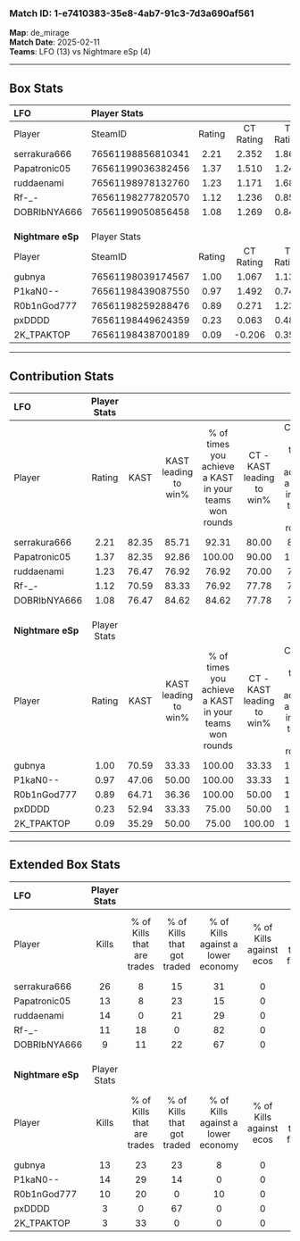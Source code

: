 ### Match ID: 1-e7410383-35e8-4ab7-91c3-7d3a690af561  
**Map**: de_mirage  
**Match Date**: 2025-02-11  
**Teams**: LFO (13) vs Nightmare eSp (4)  

---  

## Box Stats  

| **LFO**           | Player Stats      |        |           |          |       |       |       |         |        |      |     |
| :- | :- | :-: | :-: | :-: | :-: | :-: | :-: | :-: | :-: | :-: | :-: |
| Player            | SteamID           | Rating | CT Rating | T Rating | KAST  |  ADR  | Kills | Assists | Deaths | K/D  | HS% |
| serrakura666      | 76561198856810341 |  2.21  |   2.352   |  1.863   | 82.35 | 144.6 |  26   |    2    |   8    | 3.25 | 30  |
| Papatronic05      | 76561199036382456 |  1.37  |   1.510   |  1.248   | 82.35 | 68.4  |  13   |    2    |   6    | 2.17 | 84  |
| ruddaenami        | 76561198978132760 |  1.23  |   1.171   |  1.680   | 76.47 | 89.0  |  14   |    3    |   13   | 1.08 | 78  |
| Rf-_-             | 76561198277820570 |  1.12  |   1.236   |  0.855   | 70.59 | 66.7  |  11   |    4    |   8    | 1.38 | 45  |
| DOBRIbNYA666      | 76561199050856458 |  1.08  |   1.269   |  0.848   | 76.47 | 70.8  |   9   |    5    |   8    | 1.13 | 77  |
|                   |                   |        |           |          |       |       |       |         |        |      |     |
|                   |                   |        |           |          |       |       |       |         |        |      |     |
|                   |                   |        |           |          |       |       |       |         |        |      |     |
| **Nightmare eSp** | Player Stats      |        |           |          |       |       |       |         |        |      |     |
| Player            | SteamID           | Rating | CT Rating | T Rating | KAST  |  ADR  | Kills | Assists | Deaths | K/D  | HS% |
| gubnya            | 76561198039174567 |  1.00  |   1.067   |  1.131   | 70.59 | 72.8  |  13   |    0    |   15   | 0.87 | 84  |
| P1kaN0--          | 76561198439087550 |  0.97  |   1.492   |  0.747   | 47.06 | 88.0  |  14   |    1    |   14   | 1.00 | 64  |
| R0b1nGod777       | 76561198259288476 |  0.89  |   0.271   |  1.235   | 64.71 | 77.5  |  10   |    1    |   13   | 0.77 | 70  |
| pxDDDD            | 76561198449624359 |  0.23  |   0.063   |  0.484   | 52.94 | 27.1  |   3   |    3    |   15   | 0.20 | 66  |
| 2K_TPAKTOP        | 76561198438700189 |  0.09  |  -0.206   |  0.352   | 35.29 | 34.9  |   3   |    2    |   16   | 0.19 | 66  |
---  

## Contribution Stats  

| **LFO**           | Player Stats |       |                      |                                                        |                           |                                                             |                          |                                                            |
| :- | :-: | :-: | :-: | :-: | :-: | :-: | :-: | :-: |
| Player            |    Rating    | KAST  | KAST leading to win% | % of times you achieve a KAST in your teams won rounds | CT - KAST leading to win% | CT - % of times you achieve a KAST in your teams won rounds | T - KAST leading to win% | T - % of times you achieve a KAST in your teams won rounds |
| serrakura666      |     2.21     | 82.35 |        85.71         |                         92.31                          |           80.00           |                            88.89                            |          100.00          |                           100.00                           |
| Papatronic05      |     1.37     | 82.35 |        92.86         |                         100.00                         |           90.00           |                           100.00                            |          100.00          |                           100.00                           |
| ruddaenami        |     1.23     | 76.47 |        76.92         |                         76.92                          |           70.00           |                            77.78                            |          100.00          |                           75.00                            |
| Rf-_-             |     1.12     | 70.59 |        83.33         |                         76.92                          |           77.78           |                            77.78                            |          100.00          |                           75.00                            |
| DOBRIbNYA666      |     1.08     | 76.47 |        84.62         |                         84.62                          |           77.78           |                            77.78                            |          100.00          |                           100.00                           |
|                   |              |       |                      |                                                        |                           |                                                             |                          |                                                            |
|                   |              |       |                      |                                                        |                           |                                                             |                          |                                                            |
|                   |              |       |                      |                                                        |                           |                                                             |                          |                                                            |
| **Nightmare eSp** | Player Stats |       |                      |                                                        |                           |                                                             |                          |                                                            |
| Player            |    Rating    | KAST  | KAST leading to win% | % of times you achieve a KAST in your teams won rounds | CT - KAST leading to win% | CT - % of times you achieve a KAST in your teams won rounds | T - KAST leading to win% | T - % of times you achieve a KAST in your teams won rounds |
| gubnya            |     1.00     | 70.59 |        33.33         |                         100.00                         |           33.33           |                           100.00                            |          33.33           |                           100.00                           |
| P1kaN0--          |     0.97     | 47.06 |        50.00         |                         100.00                         |           33.33           |                           100.00                            |          60.00           |                           100.00                           |
| R0b1nGod777       |     0.89     | 64.71 |        36.36         |                         100.00                         |           50.00           |                           100.00                            |          33.33           |                           100.00                           |
| pxDDDD            |     0.23     | 52.94 |        33.33         |                         75.00                          |           50.00           |                           100.00                            |          28.57           |                           66.67                            |
| 2K_TPAKTOP        |     0.09     | 35.29 |        50.00         |                         75.00                          |          100.00           |                           100.00                            |          40.00           |                           66.67                            |
---  

## Extended Box Stats  

| **LFO**           | Player Stats |                            |                            |                                    |                         |                              |                                 |        |                             |                                     |                          |                               |                            |
| :- | :-: | :-: | :-: | :-: | :-: | :-: | :-: | :-: | :-: | :-: | :-: | :-: | :-: |
| Player            |    Kills     | % of Kills that are trades | % of Kills that got traded | % of Kills against a lower economy | % of Kills against ecos | % of Kills that are flawless | % of Kills that are close duels | Deaths | % of Deaths that get traded | % of Deaths against a lower economy | % of Deaths against ecos | % of Deaths that are flawless | % of Deaths that are close |
| serrakura666      |      26      |             8              |             15             |                 31                 |            0            |              69              |                0                |   8    |              0              |                 50                  |            0             |              63               |             0              |
| Papatronic05      |      13      |             8              |             23             |                 15                 |            0            |              69              |                0                |   6    |             33              |                 50                  |            0             |              50               |             0              |
| ruddaenami        |      14      |             0              |             21             |                 29                 |            0            |              71              |                0                |   13   |             23              |                 46                  |            0             |              69               |             8              |
| Rf-_-             |      11      |             18             |             0              |                 82                 |            0            |              64              |                9                |   8    |              0              |                 25                  |            0             |              63               |             0              |
| DOBRIbNYA666      |      9       |             11             |             22             |                 67                 |            0            |             100              |                0                |   8    |             25              |                 38                  |            0             |              38               |             0              |
|                   |              |                            |                            |                                    |                         |                              |                                 |        |                             |                                     |                          |                               |                            |
|                   |              |                            |                            |                                    |                         |                              |                                 |        |                             |                                     |                          |                               |                            |
|                   |              |                            |                            |                                    |                         |                              |                                 |        |                             |                                     |                          |                               |                            |
| **Nightmare eSp** | Player Stats |                            |                            |                                    |                         |                              |                                 |        |                             |                                     |                          |                               |                            |
| Player            |    Kills     | % of Kills that are trades | % of Kills that got traded | % of Kills against a lower economy | % of Kills against ecos | % of Kills that are flawless | % of Kills that are close duels | Deaths | % of Deaths that get traded | % of Deaths against a lower economy | % of Deaths against ecos | % of Deaths that are flawless | % of Deaths that are close |
| gubnya            |      13      |             23             |             23             |                 8                  |            0            |              54              |                0                |   15   |             20              |                  7                  |            0             |              80               |             0              |
| P1kaN0--          |      14      |             29             |             14             |                 0                  |            0            |              43              |                7                |   14   |              0              |                  7                  |            0             |              71               |             0              |
| R0b1nGod777       |      10      |             20             |             0              |                 10                 |            0            |              90              |                0                |   13   |             15              |                  0                  |            0             |              77               |             0              |
| pxDDDD            |      3       |             0              |             67             |                 0                  |            0            |              67              |                0                |   15   |             27              |                  0                  |            0             |              67               |             0              |
| 2K_TPAKTOP        |      3       |             33             |             0              |                 0                  |            0            |              33              |                0                |   16   |             19              |                  6                  |            0             |              69               |             6              |
